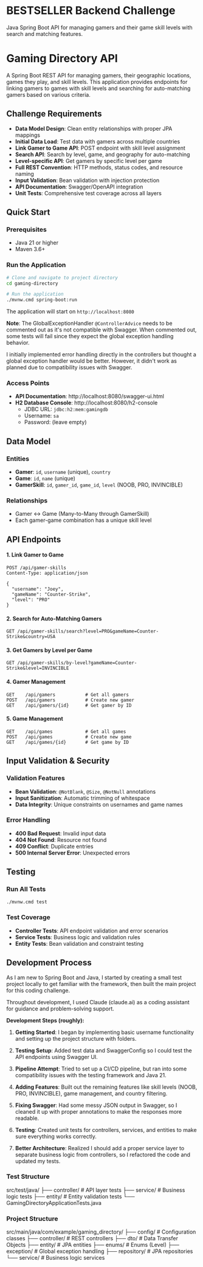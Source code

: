 # BESTSELLER Backend Challenge
Java Spring Boot API for managing gamers and their game skill levels with search and matching features.

# Gaming Directory API

A Spring Boot REST API for managing gamers, their geographic locations, games they play, and skill levels. This application provides endpoints for linking gamers to games with skill levels and searching for auto-matching gamers based on various criteria.

## Challenge Requirements

- **Data Model Design**: Clean entity relationships with proper JPA mappings  
- **Initial Data Load**: Test data with gamers across multiple countries  
- **Link Gamer to Game API**: POST endpoint with skill level assignment  
- **Search API**: Search by level, game, and geography for auto-matching  
- **Level-specific API**: Get gamers by specific level per game  
- **Full REST Convention**: HTTP methods, status codes, and resource naming  
- **Input Validation**: Bean validation with injection protection  
- **API Documentation**: Swagger/OpenAPI integration  
- **Unit Tests**: Comprehensive test coverage across all layers  

## Quick Start

### Prerequisites
- Java 21 or higher
- Maven 3.6+

### Run the Application
```bash
# Clone and navigate to project directory
cd gaming-directory

# Run the application
./mvnw.cmd spring-boot:run
```

The application will start on `http://localhost:8080`

**Note**: The GlobalExceptionHandler `@ControllerAdvice` needs to be commented out as it's not compatible with Swagger. When commented out, some tests will fail since they expect the global exception handling behavior.

I initially implemented error handling directly in the controllers but thought a global exception handler would be better. However, it didn't work as planned due to compatibility issues with Swagger.

### Access Points
- **API Documentation**: http://localhost:8080/swagger-ui.html
- **H2 Database Console**: http://localhost:8080/h2-console
  - JDBC URL: `jdbc:h2:mem:gamingdb`
  - Username: `sa`
  - Password: (leave empty)

## Data Model

### Entities
- **Gamer**: `id`, `username` (unique), `country`
- **Game**: `id`, `name` (unique)  
- **GamerSkill**: `id`, `gamer_id`, `game_id`, `level` (NOOB, PRO, INVINCIBLE)

### Relationships
- Gamer ↔ Game (Many-to-Many through GamerSkill)
- Each gamer-game combination has a unique skill level

## API Endpoints

#### 1. Link Gamer to Game
```http
POST /api/gamer-skills
Content-Type: application/json

{
  "username": "Joey",
  "gameName": "Counter-Strike",
  "level": "PRO"
}
```

#### 2. Search for Auto-Matching Gamers
```http
GET /api/gamer-skills/search?level=PRO&gameName=Counter-Strike&country=USA
```

#### 3. Get Gamers by Level per Game
```http
GET /api/gamer-skills/by-level?gameName=Counter-Strike&level=INVINCIBLE
```

#### 4. Gamer Management
```http
GET    /api/gamers           # Get all gamers
POST   /api/gamers           # Create new gamer
GET    /api/gamers/{id}      # Get gamer by ID
```

#### 5. Game Management
```http
GET    /api/games            # Get all games
POST   /api/games            # Create new game  
GET    /api/games/{id}       # Get game by ID
```

## Input Validation & Security

### Validation Features
- **Bean Validation**: `@NotBlank`, `@Size`, `@NotNull` annotations
- **Input Sanitization**: Automatic trimming of whitespace
- **Data Integrity**: Unique constraints on usernames and game names

### Error Handling
- **400 Bad Request**: Invalid input data
- **404 Not Found**: Resource not found
- **409 Conflict**: Duplicate entries
- **500 Internal Server Error**: Unexpected errors

## Testing

### Run All Tests
```bash
./mvnw.cmd test
```

### Test Coverage
- **Controller Tests**: API endpoint validation and error scenarios
- **Service Tests**: Business logic and validation rules  
- **Entity Tests**: Bean validation and constraint testing


## Development Process

As I am new to Spring Boot and Java, I started by creating a small test project locally to get familiar with the framework, then built the main project for this coding challenge.

Throughout development, I used Claude (claude.ai) as a coding assistant for guidance and problem-solving support.

**Development Steps (roughly):**

1. **Getting Started**: I began by implementing basic username functionality and setting up the project structure with folders.

2. **Testing Setup**: Added test data and SwaggerConfig so I could test the API endpoints using Swagger UI.

3. **Pipeline Attempt**: Tried to set up a CI/CD pipeline, but ran into some compatibility issues with the testing framework and Java 21.

4. **Adding Features**: Built out the remaining features like skill levels (NOOB, PRO, INVINCIBLE), game management, and country filtering.

5. **Fixing Swagger**: Had some messy JSON output in Swagger, so I cleaned it up with proper annotations to make the responses more readable.

6. **Testing**: Created unit tests for controllers, services, and entities to make sure everything works correctly.

7. **Better Architecture**: Realized I should add a proper service layer to separate business logic from controllers, so I refactored the code and updated my tests.


### Test Structure

src/test/java/
├── controller/          # API layer tests
├── service/            # Business logic tests
├── entity/             # Entity validation tests
└── GamingDirectoryApplicationTests.java

### Project Structure

src/main/java/com/example/gaming_directory/
├── config/             # Configuration classes
├── controller/         # REST controllers
├── dto/               # Data Transfer Objects
├── entity/            # JPA entities
├── enums/             # Enums (Level)
├── exception/         # Global exception handling
├── repository/        # JPA repositories
└── service/           # Business logic services